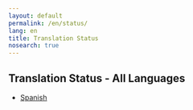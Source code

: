 ```yaml
---
layout: default
permalink: /en/status/
lang: en
title: Translation Status
nosearch: true
---
```


## Translation Status - All Languages

- [Spanish]({{site.baseurl}}/es/status/)
